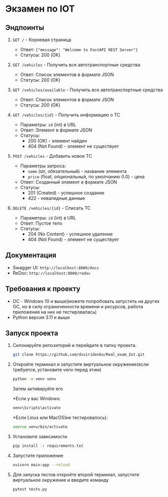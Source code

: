 # Экзамен по IOT

## Эндпоинты

1. `GET /` - Корневая страница
   - Ответ: `{"message": "Welcome to FastAPI REST Server"}`
   - Статусы: 200 (OK)

2. `GET /vehicles` - Получить все автотранспортные средства
   - Ответ: Список элементов в формате JSON
   - Статусы: 200 (OK)
     
3. `GET /vehicles/available` - Получить все автотранспортные средства
   - Ответ: Список элементов в формате JSON
   - Статусы: 200 (OK)

4. `GET /vehicles/{id}` - Получить информацию о ТС
   - Параметры: `id` (int) в URL
   - Ответ: Элемент в формате JSON
   - Статусы:
     - 200 (OK) - элемент найден
     - 404 (Not Found) - элемент не существует

5. `POST /vehicles` - Добавить новое ТС
   - Параметры запроса:
     - `name` (str, обязательный) - название элемента
     - `price` (float, опциональный, по умолчанию 0.0) - цена
   - Ответ: Созданный элемент в формате JSON
   - Статусы:
     - 201 (Created) - успешное создание
     - 422 - невалидные данные

6. `DELETE /vehicles/{id}` - Списать ТС
   - Параметры: `id` (int) в URL
   - Ответ: Пустое тело
   - Статусы:
     - 204 (No Content) - успешное удаление
     - 404 (Not Found) - элемент не существует

## Документация

- Swagger UI: `http://localhost:8000/docs`
- ReDoc: `http://localhost:8000/redoc`

## Требования к проекту

- ОС - Windows 10 и выше(можете попробовать запустить на других ОС, но в силу ограниченности времени и ресурсов, работа приложения на них не тестировалась)
- Python версия 3.11 и выше

## Запуск проекта

1. Склонируйте репозиторий и перейдите в папку проекта.
   ``` bash
   git clone https://github.com/dsviridenko/Real_exam_Iot.git
   ```
 
2. Откройте терминал и запустите виртуальное окружение(если требуется, установите venv перед этим)
   ``` bash
   python -m venv venv
   ```
   Затем активируйте его

   *Если у вас Windows:
   ``` bash
   venv\Scripts\activate
   ```
   *Если Linux или MacOS(не тестировалось):
   ``` bash
   source venv/bin/activate
   ```
3. Установите зависимости
   ``` bash
   pip install -r requirements.txt
   ```
4. Запустите приложение
   ``` bash 
   uvicorn main:app --reload
   ```
5. Для запуска тестов откройте второй терминал, запустите виртуальное окружение и введите команду
   ``` bash
   pytest tests.py
   ```
